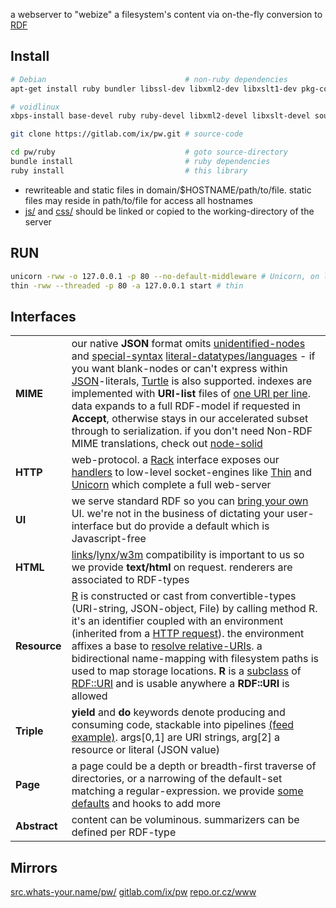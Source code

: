 a webserver to "webize" a filesystem's content via on-the-fly conversion to [RDF](https://www.w3.org/RDF/)

## Install
``` sh
# Debian                               # non-ruby dependencies
apt-get install ruby bundler libssl-dev libxml2-dev libxslt1-dev pkg-config source-highlight python-pygments

# voidlinux
xbps-install base-devel ruby ruby-devel libxml2-devel libxslt-devel source-highlight python-Pygments && gem install bundler

git clone https://gitlab.com/ix/pw.git # source-code

cd pw/ruby                             # goto source-directory
bundle install                         # ruby dependencies
ruby install                           # this library
```

* rewriteable and static files in domain/$HOSTNAME/path/to/file. static files may reside in path/to/file for access all hostnames
* [js/](js/) and [css/](css/) should be linked or copied to the working-directory of the server

## RUN
``` sh
unicorn -rww -o 127.0.0.1 -p 80 --no-default-middleware # Unicorn, on localhost
thin -rww --threaded -p 80 -a 127.0.0.1 start # thin
```

## Interfaces

<table>

<tr><td><b>MIME</b></td><td>
our native <strong>JSON</strong> format omits <a href="http://milicicvuk.com/blog/2011/07/14/problems-of-the-rdf-model-blank-nodes/">unidentified-nodes</a> and <a href="http://www.w3.org/TR/turtle/#turtle-literals">special-syntax</a> <a href="http://www.w3.org/TR/rdf11-concepts/#section-Datatypes">literal-datatypes/languages</a> - if you want blank-nodes or can&#39;t express within <a href="http://www.json.org/">JSON</a>-literals, <a href="https://www.w3.org/TR/turtle/">Turtle</a> is also supported. indexes are implemented with <strong>URI-list</strong> files of <a href="http://amundsen.com/hypermedia/urilist/">one URI per line</a>. data expands to a full RDF-model if requested in <strong>Accept</strong>, otherwise stays in our accelerated subset through to serialization. if you don't need Non-RDF MIME translations, check out <a href="https://github.com/solid/node-solid-server">node-solid</a>
</td></tr>

<tr><td><b>HTTP</b></td><td>
web-protocol. a <a href="http://rack.github.io/">Rack</a> interface exposes our <a href="ruby/HTTP.rb.html">handlers</a> to low-level socket-engines like <a href="http://code.macournoyer.com/thin/">Thin</a> and <a href="http://unicorn.bogomips.org/">Unicorn</a> which complete a full web-server
</td></tr>

<tr><td><b>UI</b></td><td>
we serve standard RDF so you can <a href="https://github.com/solid/solid-apps">bring your own</a> UI. we're not in the business of dictating your user-interface but do provide a default which is Javascript-free
</td></tr>

<tr><td><b>HTML</b></td><td>
 <a href="http://links.twibright.com/">links</a>/<a href="http://lynx.invisible-island.net/current/">lynx</a>/<a href="http://w3m.sourceforge.net/">w3m</a> compatibility is important to us so we provide <b>text/html</b> on request. renderers are associated to RDF-types
</td></tr>

<tr><td><b>Resource</b></td><td>
<a href="ruby/names.rb.html">R</a> is constructed or cast from convertible-types (URI-string, JSON-object, File) by calling method R. it's an identifier coupled with an environment (inherited from a <a href="http://tools.ietf.org/html/rfc7231#section-5">HTTP request</a>). the environment affixes a base to <a href="https://tools.ietf.org/html/rfc3986#section-5.2">resolve relative-URIs</a>. a bidirectional name-mapping with filesystem paths is used to map storage locations. <strong>R</strong> is a <a href="http://rubylearning.com/satishtalim/ruby_inheritance.html">subclass</a> of <a href="http://www.rubydoc.info/github/ruby-rdf/rdf/RDF/URI">RDF::URI</a> and is usable anywhere a <strong>RDF::URI</strong> is allowed
</td></tr>

<tr><td style="white-space: nowrap"><b>Triple</b></td><td>
<b>yield</b> and <b>do</b> keywords denote producing and consuming code, stackable into pipelines <a href=ruby/message.rb.html>(feed example)</a>. 
args[0,1] are URI strings, arg[2] a resource or literal (JSON value)
</td></tr>

<tr><td style="white-space: nowrap"><b>Page</b></td><td>
a page could be a depth or breadth-first traverse of directories, or a narrowing of the default-set matching a regular-expression. we provide <a href=ruby/search.rb.html>some defaults</a> and hooks to add more
</td></tr>

<tr><td><b>Abstract</b></td><td>
content can be voluminous. summarizers can be defined per RDF-type
</td></tr>

</table>

## Mirrors

[src.whats-your.name/pw/](http://src.whats-your.name/pw/)
[gitlab.com/ix/pw](https://gitlab.com/ix/pw)
[repo.or.cz/www](http://repo.or.cz/www)
